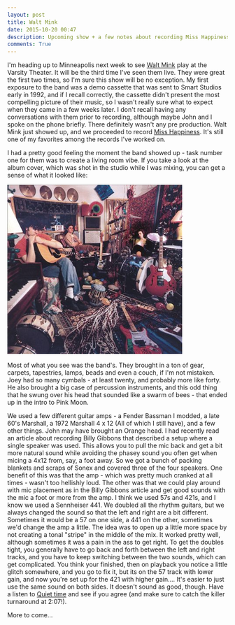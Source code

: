 ```yaml
---
layout: post
title: Walt Mink
date: 2015-10-20 00:47 
description: Upcoming show + a few notes about recording Miss Happiness 
comments: True
---
```


I'm heading up to Minneapolis next week to see [Walt Mink](http://www.ciceron.com/events/ciceron-celebrates-going-platinum-with-walt-mink/) play at the Varsity Theater. It will be the third time I've seen them live. They were great the first two times, so I'm sure this show will be no exception. My first exposure to the band was a demo cassette that was sent to Smart Studios early in 1992, and if I recall correctly, the cassette didn't present the most compelling picture of their music, so I wasn't really sure what to expect when they came in a few weeks later. I don't recall having any conversations with them prior to recording, although maybe John and I spoke on the phone briefly. There definitely wasn't any pre production. Walt Mink just showed up, and we proceeded to record [Miss Happiness](https://en.wikipedia.org/wiki/Miss_Happiness). It's still one of my favorites among the records I've worked on. 

I had a pretty good feeling the moment the band showed up - task number one for them was to create a living room vibe. If you take a look at the album cover, which was shot in the studio while I was mixing, you can get a sense of what it looked like:

![Walt Mink - Miss Happiness](/img/waltminkLarge.jpg)

Most of what you see was the band's. They brought in a ton of gear, carpets, tapestries, lamps, beads and even a couch, if I'm not mistaken. Joey had so many cymbals - at least twenty, and probably more like forty. He also brought a big case of percussion instruments, and this odd thing that he swung over his head that sounded like a swarm of bees - that ended up in the intro to Pink Moon. 

We used a few different guitar amps - a Fender Bassman I modded, a late 60's Marshall, a 1972 Marshall 4 x 12 (All of which I still have), and a few other things. John may have brought an Orange head. I had recently read an article about recording Billy Gibbons that described a setup where a single speaker was used. This allows you to pull the mic back and get a bit more natural sound while avoiding the phasey sound you often get when micing a 4x12 from, say, a foot away. So we got a bunch of packing blankets and scraps of Sonex and covered three of the four speakers. One benefit of this was that the amp - which was pretty much cranked at all times - wasn't too hellishly loud. The other was that we could play around with mic placement as in the Billy Gibbons article and get good sounds with the mic a foot or more from the amp. I think we used 57s and 421s, and I know we used a Sennheiser 441. We doubled all the rhythm guitars, but we always changed the sound so that the left and right are a bit different. Sometimes it would be a 57 on one side, a 441 on the other, sometimes we'd change the amp a little. The idea was to open up a little more space by not creating a tonal "stripe" in the middle of the mix. It worked pretty well, although sometimes it was a pain in the ass to get right. To get the doubles tight, you generally have to go back and forth between the left and right tracks, and you have to keep switching between the two sounds, which can get complicated. You think your finished, then on playback you notice a little glitch somewhere, and you go to fix it, but its on the 57 track with lower gain, and now you're set up for the 421 with higher gain.... It's easier to just use the same sound on both sides. It doesn't sound as good, though. Have a listen to [Quiet time](https://www.youtube.com/watch?v=pANIe5sKPt8) and see if you agree (and make sure to catch the killer turnaround at 2:07!).

More to come...

 